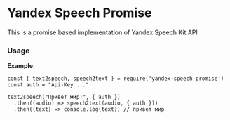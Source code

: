 # Yandex Speech Promise

This is a promise based implementation of Yandex Speech Kit API

### Usage

**Example**:

```JS
const { text2speech, speech2text } = require('yandex-speech-promise')
const auth = "Api-Key ..."

text2speech("Привет мир!", { auth })
  .then((audio) => speech2text(audio, { auth }))
  .then((text) => console.log(text)) // привет мир
```
